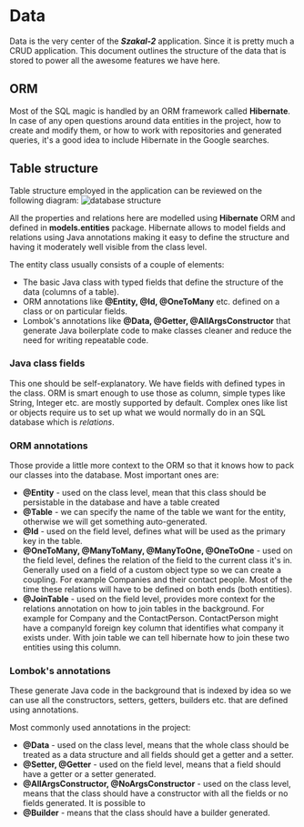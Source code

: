 # Data
Data is the very center of the **_Szakal-2_** application. Since it is pretty much a CRUD application.
This document outlines the structure of the data that is stored to power all the awesome features we have here.

## ORM
Most of the SQL magic is handled by an ORM framework called **Hibernate**. In case of any open questions around data
entities in the project, how to create and modify them, or how to work with repositories and generated queries, it's 
a good idea to include Hibernate in the Google searches.

## Table structure
Table structure employed in the application can be reviewed on the following diagram:
![database structure](/images/database-structure.png)

All the properties and relations here are modelled using **Hibernate** ORM and defined in **models.entities** package.
Hibernate allows to model fields and relations using Java annotations making it easy to define the structure and having 
it moderately well visible from the class level. 

The entity class usually consists of a couple of elements:
* The basic Java class with typed fields that define the structure of the data (columns of a table).
* ORM annotations like **@Entity, @Id, @OneToMany** etc. defined on a class or on particular fields.
* Lombok's annotations like **@Data, @Getter, @AllArgsConstructor** that generate Java boilerplate code to make classes 
cleaner and reduce the need for writing repeatable code.

### Java class fields
This one should be self-explanatory. We have fields with defined types in the class. ORM is smart enough to use those 
as column, simple types like String, Integer etc. are mostly supported by default. Complex ones like list or objects 
require us to set up what we would normally do in an SQL database which is _relations_.

### ORM annotations
Those provide a little more context to the ORM so that it knows how to pack our classes into the database. Most 
important ones are:
* **@Entity** - used on the class level, mean that this class should be persistable in the database and have a table 
created
* **@Table** - we can specify the name of the table we want for the entity, otherwise we will get something auto-generated.
* **@Id** - used on the field level, defines what will be used as the primary key in the table.
* **@OneToMany, @ManyToMany, @ManyToOne, @OneToOne** - used on the field level, defines the relation of the field to the 
current class it's in. Generally used on a field of a custom object type so
we can create a coupling. For example 
Companies and their contact people. Most of the time these relations will have to be defined on both ends (both entities).
* **@JoinTable** - used on the field level, provides more context for the relations annotation on how to join tables
in the background. For example for Company and the ContactPerson. ContactPerson might have a companyId foreign key column
that identifies what company it exists under. With join table we can tell hibernate how to join these two entities using 
this column.

### Lombok's annotations
These generate Java code in the background that is indexed by idea so we can use all the constructors, setters, getters,
builders etc. that are defined using annotations.

Most commonly used annotations in the project:
* **@Data** - used on the class level, means that the whole class should be treated as a data structure and all fields 
should get a getter and a setter.
* **@Setter, @Getter** - used on the field level, means that a field should have a getter or a setter generated.
* **@AllArgsConstructor, @NoArgsConstructor** - used on the class level, means that the class should have a constructor 
with all the fields or no fields generated. It is possible to 
* **@Builder** - means that the class should have a builder generated.
